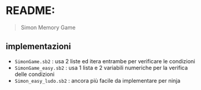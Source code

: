 # README:
> Simon Memory Game

## implementazioni
- `SimonGame.sb2` : usa 2 liste ed itera entrambe per verificare le condizioni
- `SimonGame_easy.sb2` : usa 1 lista e 2 variabili numeriche per la verifica delle condizioni
- `Simon_easy_ludo.sb2` : ancora più facile da implementare per ninja

